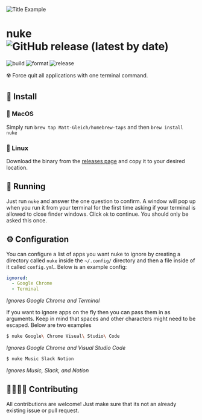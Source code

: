 ![Title Example](title.gif)

# nuke ![GitHub release (latest by date)](https://img.shields.io/github/v/release/Matt-Gleich/nuke)

![build](https://github.com/Matt-Gleich/nuke/workflows/build/badge.svg)
![format](https://github.com/Matt-Gleich/nuke/workflows/format/badge.svg)
![release](https://github.com/Matt-Gleich/nuke/workflows/release/badge.svg)

☢️ Force quit all applications with one terminal command.

## 🚀 Install

### 🍎 MacOS

Simply run `brew tap Matt-Gleich/homebrew-taps` and then `brew install nuke`

### 🐧 Linux

Download the binary from the [releases page](https://github.com/Matt-Gleich/nuke/releases) and copy it to your desired location.

## 🏃 Running

Just run `nuke` and answer the one question to confirm. A window will pop up when you run it from your terminal for the first time asking if your terminal is allowed to close finder windows. Click `ok` to continue. You should only be asked this once.

## ⚙️ Configuration

You can configure a list of apps you want nuke to ignore by creating a directory called `nuke` inside the `~/.config/` directory and then a file inside of it called `config.yml`. Below is an example config:

```yml
ignored:
  - Google Chrome
  - Terminal
```

_Ignores Google Chrome and Terminal_

If you want to ignore apps on the fly then you can pass them in as arguments. Keep in mind that spaces and other characters might need to be escaped. Below are two examples

```bash
$ nuke Google\ Chrome Visual\ Studio\ Code
```

_Ignores Google Chrome and Visual Studio Code_

```bash
$ nuke Music Slack Notion
```

_Ignores Music, Slack, and Notion_

## 🙋‍♀️🙋‍♂️ Contributing

All contributions are welcome! Just make sure that its not an already existing issue or pull request.
